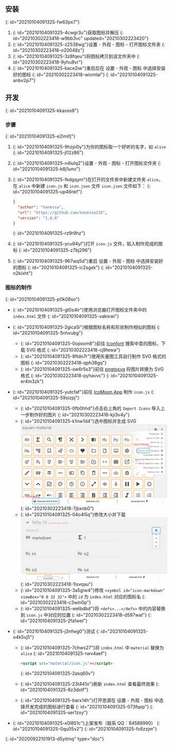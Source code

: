 ## 安装
{: id="20210104091325-fw63px7"}

1. {: id="20210104091325-4cwgr3u"}获取图标并解压
   {: id="20210302223418-w9bb3vc" updated="20210302223420"}
2. {: id="20210104091325-z2538wg"}<kbd>设置</kbd> - <kbd>外观</kbd> - <kbd>图标</kbd> - <kbd>打开图标文件夹</kbd>
   {: id="20210302223418-o20048z"}
3. {: id="20210104091325-3z8fqeu"}将图标拷贝到该文件夹中
   {: id="20210302223418-9yhu8vr"}
4. {: id="20210104091325-kace2iw"}重启后在 <kbd>设置</kbd> - <kbd>外观</kbd> - <kbd>图标</kbd> 中选择安装好的图标
   {: id="20210302223418-wiomlal"}
{: id="20210104091325-anbv2p7"}

## 开发
{: id="20210104091325-kkasxo8"}

### 步骤
{: id="20210104091325-e2imifj"}

1. {: id="20210104091325-9hzpi0y"}为你的图标取一个好听的名字，如 `alice`
   {: id="20210104091325-jl12z86"}
2. {: id="20210104091325-n4iulq2"}<kbd>设置</kbd> - <kbd>外观</kbd> - <kbd>图标</kbd> - <kbd>打开图标文件夹</kbd>
   {: id="20210104091325-k8j1uno"}
3. {: id="20210104091325-fkdgqym"}在打开的文件夹中新建文件夹 `alice`，在 `alice` 中新建 `icon.js` 和 `icon.json` 文件 `icon.json` 文件如下：
   {: id="20210104091325-up46nkf"}

   ```json
   {
     "author": "Vanessa",
     "url": "https://github.com/Vanessa219",
     "version": "1.0.0"
   }
   ```
   {: id="20210104091325-rz9r9hz"}
4. {: id="20210104091325-ycu94yl"}打开 `icon.js` 文件，贴入制作完成的图标
   {: id="20210104091325-z7bj296"}
5. {: id="20210104091325-967wq5d"}重启 <kbd>设置</kbd> - <kbd>外观</kbd> - <kbd>图标</kbd> 中选择安装好的图标
   {: id="20210104091325-ic2sgxk"}
{: id="20210104091325-n2kixht"}

### 图标的制作
{: id="20210104091325-p0k08so"}

* {: id="20210104091325-gt0s4ir"}使用浏览器打开图标文件夹中的 `index.html` 文件
  {: id="20210104091325-vakixwi"}
* {: id="20210104091325-2gica5i"}根据图标名称和形状制作相似的图标
  {: id="20210104091325-5nhvubg"}

  * {: id="20210104091325-0opxom8"}前往 [Iconfont](https://www.iconfont.cn) 搜索中意的图标，下载 SVG 格式
    {: id="20210302223418-cj9tewa"}
  * {: id="20210104091325-8ftdn7r"}使用矢量图工具自行制作 SVG 格式的图标
    {: id="20210302223418-qph38gq"}
  * {: id="20210104091325-ow6r5s3"}前往 [pngtosvg](https://www.pngtosvg.com/) 将图片转换为 SVG 格式
    {: id="20210302223418-pyhavvc"}
  {: id="20210104091325-er4m3zk"}
* {: id="20210104091325-yutcfaf"}前往 [IcoMoon App](https://icomoon.io/app/#/select) 制作 `icon.js`
  {: id="20210104091325-59sizpj"}

  * {: id="20210104091325-0fb0hhd"}点击右上角的 `Import Icons` 导入上一步制作好的图片
    {: id="20210302223418-kji3v4y"}
  * {: id="20210104091325-k1nw1d4"}选中图标并生成 SVG![image.png](assets/image.png)
    {: id="20210302223418-7jbxnb0"}
  * {: id="20210104091325-04o4l5q"}修改大小并下载![image.png](assets/image-krr52x1.png)
    {: id="20210302223418-1isvqau"}
  * {: id="20210104091325-3a5giw4"}修改 `<symbol id="icon-markdown" viewBox="0 0 32 32">` 中的 `id` 为 `index.html` 对应的图标名
    {: id="20210302223418-c3win0p"}
  * {: id="20210104091325-welbdbd"}将 `<defs>...</defs>` 中的内容替换到 `icon.js` 中对应的位置
    {: id="20210302223418-d597wat"}
  {: id="20210104091325-2fa1wel"}
* {: id="20210104091325-j3nfwg0"}测试
  {: id="20210104091325-o4k5vj5"}

  * {: id="20210104091325-7chws27"}将 `index.html` 中 `material` 替换为 `alice`
    {: id="20210104091325-rwv4aef"}

    ```html
    <script src="material/icon.js"></script>
    ```
    {: id="20210104091325-2asq60v"}
  * {: id="20210104091325-23t441o"}刷新 `index.html` 查看最终效果
    {: id="20210104091325-8z3dotf"}
  * {: id="20210104091325-barx14h"}打开思源在 <kbd>设置</kbd> - <kbd>外观</kbd> - <kbd>图标</kbd> 中选择开发完成的图标进行查看
    {: id="20210104091325-073fqxp"}
  {: id="20210104091325-ser1zxy"}
* {: id="20210104091325-x0l851c"}上架发布（联系 QQ：84588990）
  {: id="20210104091325-0qu05v2"}
{: id="20210104091325-fc6zzjm"}


{: id="20200922101913-d5yitmq" type="doc"}
